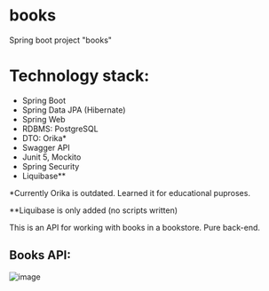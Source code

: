 # books
Spring boot project "books"

# Technology stack:
- Spring Boot
- Spring Data JPA (Hibernate)
- Spring Web
- RDBMS: PostgreSQL
- DTO: Orika*
- Swagger API
- Junit 5, Mockito
- Spring Security
- Liquibase**

*Currently Orika is outdated. Learned it for educational puproses.

**Liquibase is only added (no scripts written)

This is an API for working with books in a bookstore. Pure back-end.
## Books API:
![image](https://user-images.githubusercontent.com/103036130/180235243-953dcf80-bf5d-41b1-b523-6a59eeba121c.png)

